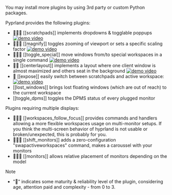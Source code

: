 You may install more plugins by using 3rd party or custom Python packages.

Pyprland provides the following plugins:

- 🌟🌟🌟 [[scratchpads]] implements dropdowns & togglable poppups
    [![demo video](https://img.youtube.com/vi/ZOhv59VYqkc/0.jpg)](https://www.youtube.com/watch?v=ZOhv59VYqkc)
- 🌟🌟🌟 [[magnify]] toggles zooming of viewport or sets a specific scaling factor
    [![demo video](https://img.youtube.com/vi/yN-mhh9aDuo/0.jpg)](https://www.youtube.com/watch?v=yN-mhh9aDuo)
- 🌟🌟🌟 [[toggle_special]] move windows from/to special workspaces in a single command
    [![demo video](https://img.youtube.com/vi/BNZCMqkwTOo/0.jpg)](https://www.youtube.com/watch?v=BNZCMqkwTOo)
- 🌟🌟 [[centerlayout]] implements a layout where one client window is almost maximized and others seat in the background
    [![demo video](https://img.youtube.com/vi/vhwtv8NjhkE/0.jpg)](https://www.youtube.com/watch?v=vhwtv8NjhkE)
- 🌟 [[expose]] easily switch between scratchpads and active workspace:
    [![demo video](https://img.youtube.com/vi/ce5HQZ3na8M/0.jpg)](https://www.youtube.com/watch?v=ce5HQZ3na8M)
- [[lost_windows]] brings lost floating windows (which are out of reach) to the current workspace
- [[toggle_dpms]] toggles the DPMS status of every plugged monitor

Plugins requiring multiple displays:

- 🌟🌟🌟 [[workspaces_follow_focus]] provides commands and handlers allowing a more flexible workspaces usage on multi-monitor setups. If you think the multi-screen behavior of hyprland is not usable or broken/unexpected, this is probably for you.
- 🌟🌟🌟 [[shift_monitors]] adds a zero-configuration "swapactiveworkspaces" command, makes a caroussel with your monitors
- 🌟🌟🌟 [[monitors]] allows relative placement of monitors depending on the model

> [!note]
> - "🌟" indicates some maturity & reliability level of the plugin, considering age, attention paid and complexity - from 0 to 3.
